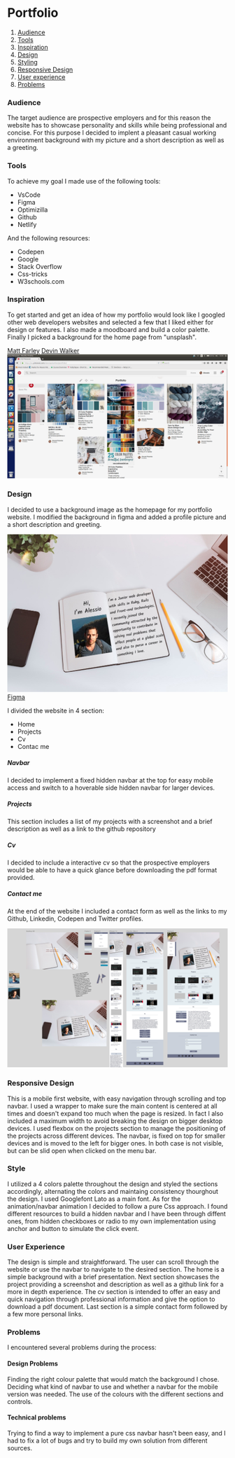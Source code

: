 # Portfolio

1. [Audience](#Audience)
2. [Tools](#Tools)
3. [Inspiration](#Inspiration)
4. [Design](#Design)
5. [Styling](#Styling)
6. [Responsive Design](#Responsive-Design)
7. [User experience](#User-experience)
8. [Problems](#Problems)

### <a id="#Audience"></a>Audience
The target audience are prospective employers and for this reason the website has to showcase personality and skills while being professional and concise.
For this purpose I decided to implent a pleasant casual working environment background with my picture and a short description as well as a greeting.

### <a id="#Tools"></a>Tools
To achieve my goal I made use of the following tools:
* VsCode
* Figma
* Optimizilla
* Github
* Netlify

And the following resources:
* Codepen
* Google
* Stack Overflow
* Css-tricks
* W3schools.com

### <a id="#Inspiration"></a>Inspiration
To get started and get an idea of how my portfolio would look like I googled other web developers websites and selected a few that I liked either for design or features. I also made a moodboard and build a color palette. Finally I picked a background for the home page from "unsplash".

[Matt Farley][1]
[Devin Walker][2]
![alt text][moodboard]

### <a id="Design"></a>Design
I decided to use a background image as the homepage for my portfolio website. I modified the background in figma and added a profile picture and a short description and greeting. 

![alt text][background]
[Figma][3]

I divided the website in 4 section:
* Home
* Projects
* Cv
* Contac me
##### Navbar
I decided to implement a fixed hidden navbar at the top for easy mobile access and switch to a hoverable side hidden navbar for larger devices.
##### Projects
This section includes a list of my projects with a screenshot and a brief description as well as a link to the github repository
##### Cv
I decided to include a interactive cv so that the prospective employers would be able to have a quick glance before downloading the pdf format provided.
##### Contact me
At the end of the website I included a contact form as well as the links to my Github, Linkedin, Codepen and Twitter profiles.

![alt text][figma]

### <a id="Responsive-Design"></a>Responsive Design
This is a mobile first website, with easy navigation through scrolling and top navbar. I used a wrapper to make sure the main content is centered at all times and doesn't expand too much when the page is resized. In fact I also included a maximum width to avoid breaking the design on bigger desktop devices. I used flexbox on the projects section to manage the positioning of the projects across different devices.
The navbar, is fixed on top for smaller devices and is moved to the left for bigger ones. In both case is not visible, but can be slid open when clicked on the menu bar.

### <a id="Style"></a>Style
I utilized a 4 colors palette throughout the design and styled the sections accordingly, alternating the colors and maintaing consistency thourghout the design. I used Googlefont Lato as a main font. As for the animation/navbar animation I decided to follow a pure Css approach. I found different resources to build a hidden navbar and I have been through diffent ones, from hidden checkboxes or radio to my own implementation using anchor and button to simulate the click event.

### <a id="User-Experience"></a>User Experience
The design is simple and straightforward. The user can scroll through the website or use the navbar to navigate to the desired section.
The home is a simple background with a brief presentation.
Next section showcases the project providing a screenshot and description as well as a github link for a more in depth experience.
The cv section is intended to offer an easy and quick navigation through professional information and give the option to download a pdf document. Last section is a simple contact form followed by a few more personal links.

### <a id="#Problem"></a>Problems
I encountered several problems during the process:
#### Design Problems
Finding the right colour palette that would match the background I chose. Deciding what kind of navbar to use and whether a navbar for the mobile version was needed. The use of the colours with the different sections and controls. 
#### Technical problems
Trying to find a way to implement a pure css navbar hasn't been easy, and I had to fix a lot of bugs and try to build my own solution from different sources.

[moodboard]: https://github.com/alessio-palumbo/my-portfolio/blob/master/assets/moodboard.png
[background]: https://github.com/alessio-palumbo/my-portfolio/blob/master/assets/background-min.jpg
[figma]: https://github.com/alessio-palumbo/my-portfolio/blob/master/assets/figma.png
[1]: http://mattfarley.ca/
[2]: https://imdev.in/
[3]: https://www.figma.com/file/BLuitzqbxPz0GFZoilBZrrgu/Portfolio